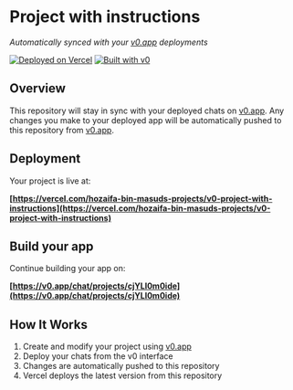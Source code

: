 # Project with instructions

*Automatically synced with your [v0.app](https://v0.app) deployments*

[![Deployed on Vercel](https://img.shields.io/badge/Deployed%20on-Vercel-black?style=for-the-badge&logo=vercel)](https://vercel.com/hozaifa-bin-masuds-projects/v0-project-with-instructions)
[![Built with v0](https://img.shields.io/badge/Built%20with-v0.app-black?style=for-the-badge)](https://v0.app/chat/projects/cjYLl0m0ide)

## Overview

This repository will stay in sync with your deployed chats on [v0.app](https://v0.app).
Any changes you make to your deployed app will be automatically pushed to this repository from [v0.app](https://v0.app).

## Deployment

Your project is live at:

**[https://vercel.com/hozaifa-bin-masuds-projects/v0-project-with-instructions](https://vercel.com/hozaifa-bin-masuds-projects/v0-project-with-instructions)**

## Build your app

Continue building your app on:

**[https://v0.app/chat/projects/cjYLl0m0ide](https://v0.app/chat/projects/cjYLl0m0ide)**

## How It Works

1. Create and modify your project using [v0.app](https://v0.app)
2. Deploy your chats from the v0 interface
3. Changes are automatically pushed to this repository
4. Vercel deploys the latest version from this repository